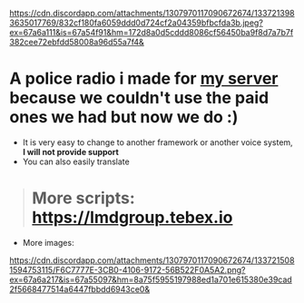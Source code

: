 https://cdn.discordapp.com/attachments/1307970117090672674/1337213983635017769/832cf180fa6059ddd0d724cf2a04359bfbcfda3b.jpeg?ex=67a6a111&is=67a54f91&hm=172d8a0d5cddd8086cf56450ba9f8d7a7b7f382cee72ebfdd58008a96d55a7f4&

# A police radio i made for [my server](https://servers.fivem.net/servers/detail/4555eo) because we couldn't use the paid ones we had but now we do :)

- It is very easy to change to another framework or another voice system, **I will not provide support**
- You can also easily translate
> # More scripts: https://lmdgroup.tebex.io

- More images: 

https://cdn.discordapp.com/attachments/1307970117090672674/1337215081594753115/F6C7777E-3CB0-4106-9172-56B522F0A5A2.png?ex=67a6a217&is=67a55097&hm=8a75f5955197988ed1a701e615380e39cad2f5668477514a6447fbbdd6943ce0&
